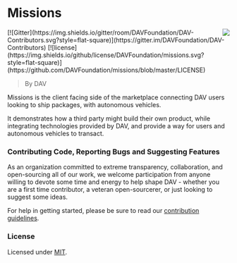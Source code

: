 # Missions
<img src="https://user-images.githubusercontent.com/926653/30173417-3eeb63fe-9400-11e7-90aa-e9997aac1ef1.gif" align="right" />
[![Gitter](https://img.shields.io/gitter/room/DAVFoundation/DAV-Contributors.svg?style=flat-square)](https://gitter.im/DAVFoundation/DAV-Contributors)
[![license](https://img.shields.io/github/license/DAVFoundation/missions.svg?style=flat-square)](https://github.com/DAVFoundation/missions/blob/master/LICENSE)

> By DAV

Missions is the client facing side of the marketplace connecting DAV users looking to ship packages, with autonomous vehicles.

It demonstrates how a third party might build their own product, while integrating technologies provided by DAV, and provide a way for users and autonomous vehicles to transact.

### Contributing Code, Reporting Bugs and Suggesting Features

As an organization committed to extreme transparency, collaboration, and open-sourcing all of our work, we welcome participation from anyone willing to devote some time and energy to help shape DAV - whether you are a first time contributor, a veteran open-sourcerer, or just looking to suggest some ideas.

For help in getting started, please be sure to read our [contribution guidelines](https://github.com/DAVFoundation/missions/blob/master/CONTRIBUTING.md).

### License

Licensed under [MIT](https://github.com/DAVFoundation/missioncontrol/blob/master/LICENSE).
